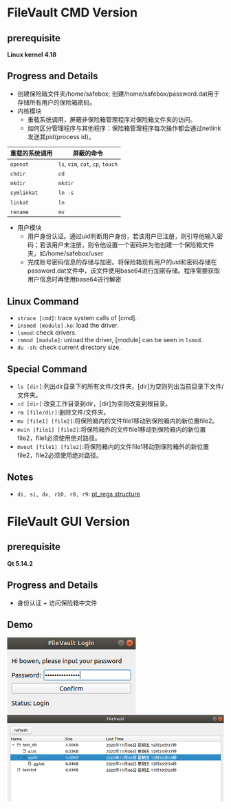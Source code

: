# FileVault CMD Version
## prerequisite
**Linux kernel 4.18**

## Progress and Details
- 创建保险箱文件夹/home/safebox; 创建/home/safebox/password.dat用于存储所有用户的保险箱密码。
- 内核模块
  - 重载系统调用，屏蔽非保险箱管理程序对保险箱文件夹的访问。
  - 如何区分管理程序与其他程序：保险箱管理程序每次操作都会通过netlink发送其pid(process id)。

|重载的系统调用|屏蔽的命令|
|---|---|
|`openat`|`ls`, `vim`, `cat`, `cp`, `touch`|
|`chdir`|`cd`|
|`mkdir`|`mkdir`|
|`symlinkat`|`ln -s`|
|`linkat`|`ln`|
|`rename`|`mv`|

- 用户模块
  - 用户身份认证。通过uid判断用户身份，若该用户已注册，则引导他输入密码；若该用户未注册，则令他设置一个密码并为他创建一个保险箱文件夹，如/home/safebox/user
  - 完成账号密码信息的存储与加密。将保险箱现有用户的uid和密码存储在password.dat文件中，该文件使用base64进行加密存储。程序需要获取用户信息时再使用base64进行解密

## Linux Command
 - `strace [cmd]`: trace system calls of [cmd].
 - `insmod [module].ko`: load the driver.
 - `lsmod`: check drivers.
 - `rmmod [module]`: unload the driver, [module] can be seen in `lsmod`.
 - `du -sh`: check current directory size.
 
 ## Special Command
  - `ls [dir]`:列出dir目录下的所有文件/文件夹，[dir]为空则列出当前目录下文件/文件夹。
  - `cd [dir]`:改变工作目录到dir，[dir]为空则改变到根目录。
  - `rm [file/dir]`:删除文件/文件夹。
  - `mv [file1] [file2]`:将保险箱内的文件file1移动到保险箱内的新位置file2。
  - `mvin [file1] [file2]`:将保险箱外的文件file1移动到保险箱内的新位置file2，file1必须使用绝对路径。
  - `mvout [file1] [file2]`:将保险箱内的文件file1移动到保险箱外的新位置file2，file2必须使用绝对路径。

## Notes
 - `di, si, dx, r10, r8, r9`: [pt_regs structure](https://www.codenong.com/cs106088896/)

# FileVault GUI Version
## prerequisite
**Qt 5.14.2**

## Progress and Details
- 身份认证 + 访问保险箱中文件

## Demo
![login](screenshot/demo2.png)
![filevault](screenshot/demo1.png)
  
